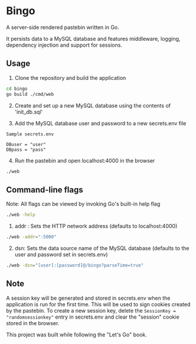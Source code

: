# Bingo

A server-side rendered pastebin written in Go.

It persists data to a MySQL database and features middleware, logging, dependency injection and support for sessions.

## Usage

1. Clone the repository and build the application

```bash
cd bingo
go build ./cmd/web
```

2. Create and set up a new MySQL database using the contents of 'init_db.sql'

3. Add the MySQL database user and password to a new secrets.env file

```text
Sample secrets.env

DBuser = "user"
DBpass = "pass"
```

4. Run the pastebin and open localhost:4000 in the browser

```bash
./web
```

## Command-line flags

Note: All flags can be viewed by invoking Go's built-in help flag

```bash
./web -help
```

1. addr : Sets the HTTP network address (defaults to localhost:4000)

```bash
./web -addr=":5000"
```

2. dsn: Sets the data source name of the MySQL database (defaults to the user and password set in secrets.env)

```bash
./web -dsn="[user]:[password]@/bingo?parseTime=true"
```

## Note

A session key will be generated and stored in secrets.env when the application is run for the first time. This will be used to sign cookies created by the pastebin.
To create a new session key, delete the `SessionKey = "randomsessionkey"` entry in secrets.env and clear the "session" cookie stored in the browser.

This project was built while following the "Let's Go" book.
